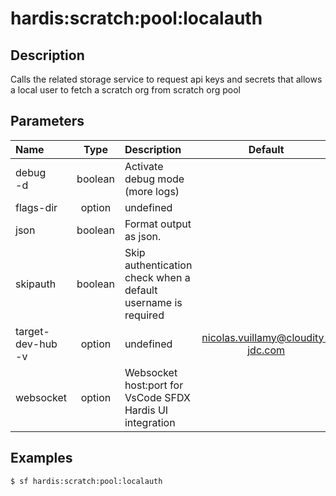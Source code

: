<!-- This file has been generated with command 'sf hardis:doc:plugin:generate'. Please do not update it manually or it may be overwritten -->
# hardis:scratch:pool:localauth

## Description

Calls the related storage service to request api keys and secrets that allows a local user to fetch a scratch org from scratch org pool

## Parameters

|Name|Type|Description|Default|Required|Options|
|:---|:--:|:----------|:-----:|:------:|:-----:|
|debug<br/>-d|boolean|Activate debug mode (more logs)||||
|flags-dir|option|undefined||||
|json|boolean|Format output as json.||||
|skipauth|boolean|Skip authentication check when a default username is required||||
|target-dev-hub<br/>-v|option|undefined|nicolas.vuillamy@cloudity-jdc.com|||
|websocket|option|Websocket host:port for VsCode SFDX Hardis UI integration||||

## Examples

```shell
$ sf hardis:scratch:pool:localauth
```


